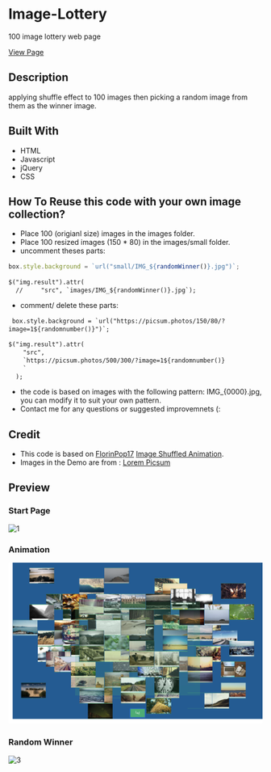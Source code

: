 # Image-Lottery
100 image lottery web page

[View Page](https://leanaalq.github.io/Image-Lottery/)

## Description
applying shuffle effect to 100 images then picking a random image from them as the winner image.

## Built With
- HTML
- Javascript
- jQuery
- CSS
## How To Reuse this code with your own image collection? 
- Place 100 (origianl size) images in the images folder.
- Place 100 resized images (150 * 80) in the images/small folder.
- uncomment theses parts: 
```javascript
box.style.background = `url("small/IMG_${randomWinner()}.jpg")`;
```
```
$("img.result").attr(
  //     "src", `images/IMG_${randomWinner()}.jpg`);
```
- comment/ delete these parts: 
```
 box.style.background = `url("https://picsum.photos/150/80/?image=1${randomnumber()}")`;
```
```
$("img.result").attr(
    "src",
    `https://picsum.photos/500/300/?image=1${randomnumber()}
    `
  );
```
- the code is based on images with the following pattern: IMG_{0000}.jpg, you can modify it to suit your own pattern.
- Contact me for any questions or suggested improvemnets (: 
## Credit

- This code is based on [FlorinPop17](https://github.com/florinpop17) [Image Shuffled Animation](https://codepen.io/FlorinPop17/pen/MEYrJW).
- Images in the Demo are from : [Lorem Picsum](https://picsum.photos/)
## Preview

### Start Page
![1](./assets/images/readme/1.png)
### Animation
![2](./assets/images/readme/2.png)
### Random Winner
![3](./assets/images/readme/3.png)
